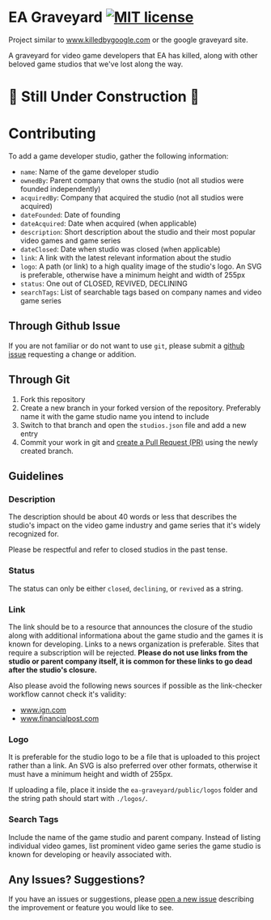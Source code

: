 # EA Graveyard [![MIT license](https://img.shields.io/badge/License-MIT-blue.svg)](/LICENSE)

Project similar to www.killedbygoogle.com or the google graveyard site.

A graveyard for video game developers that EA has killed, along with other beloved game studios that we've lost along the way.

# 🚧 Still Under Construction 🚧

# Contributing

To add a game developer studio, gather the following information:

- `name`: Name of the game developer studio
- `ownedBy`: Parent company that owns the studio (not all studios were founded independently)
- `acquiredBy`: Company that acquired the studio (not all studios were acquired)
- `dateFounded`: Date of founding
- `dateAcquired`: Date when acquired (when applicable)
- `description`: Short description about the studio and their most popular video games and game series
- `dateClosed`: Date when studio was closed (when applicable)
- `link`: A link with the latest relevant information about the studio
- `logo`: A path (or link) to a high quality image of the studio's logo. An SVG is preferable, otherwise have a minimum height and width of 255px
- `status`: One out of CLOSED, REVIVED, DECLINING
- `searchTags`: List of searchable tags based on company names and video game series 

## Through Github Issue

If you are not familiar or do not want to use `git`, please submit a [github issue](https://github.com/Somesingman/ea-graveyard/issues/new) requesting a change or addition.

## Through Git

1. Fork this repository
2. Create a new branch in your forked version of the repository. Preferably name it with the game studio name you intend to include
3. Switch to that branch and open the `studios.json` file and add a new entry
4. Commit your work in git and [create a Pull Request (PR)](https://help.github.com/en/articles/creating-a-pull-request) using the newly created branch.


## Guidelines

### Description

The description should be about 40 words or less that describes the studio's impact on the video game industry and game series that it's widely recognized for.

Please be respectful and refer to closed studios in the past tense.

### Status

The status can only be either `closed`, `declining`, or `revived` as a string.

### Link

The link should be to a resource that announces the closure of the studio along with additional informationa about the game studio and the games it is known for developing. Links to a news organization is preferable. Sites that require a subscription will be rejected. **Please do not use links from the studio or parent company itself, it is common for these links to go dead after the studio's closure.**

Also please avoid the following news sources if possible as the link-checker workflow cannot check it's validity:
- www.ign.com
- www.financialpost.com

### Logo

It is preferable for the studio logo to be a file that is uploaded to this project rather than a link. An SVG is also preferred over other formats, otherwise it must have a minimum height and width of 255px.

If uploading a file, place it inside the `ea-graveyard/public/logos` folder and the string path should start with `./logos/`.


### Search Tags

Include the name of the game studio and parent company. Instead of listing individual video games, list prominent video game series the game studio is known for developing or heavily associated with.

## Any Issues? Suggestions?

If you have an issues or suggestions, please [open a new issue](https://github.com/Somesingman/ea-graveyard/issues/new) describing the improvement or feature you would like to see.
